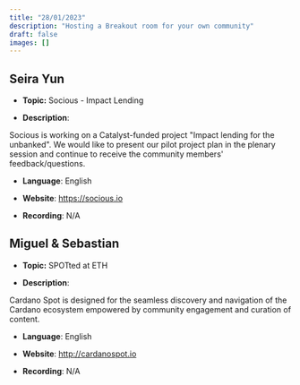 ```yaml
---
title: "28/01/2023"
description: "Hosting a Breakout room for your own community"
draft: false
images: []
---
```


## Seira Yun

- **Topic:** Socious - Impact Lending

- **Description**:

Socious is working on a Catalyst-funded project "Impact lending for the unbanked". We would like to present our pilot project plan in the plenary session and continue to receive the community members' feedback/questions.

- **Language**: English

- **Website**: <https://socious.io>

- **Recording**: N/A

## Miguel & Sebastian

- **Topic:** SPOTted at ETH

- **Description**:

Cardano Spot is designed for the seamless discovery and navigation of the Cardano ecosystem empowered by community engagement and curation of content.

- **Language**: English

- **Website**: <http://cardanospot.io>

- **Recording**: N/A
